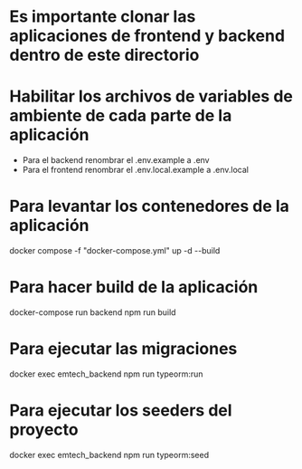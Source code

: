 # Es importante clonar las aplicaciones de frontend y backend dentro de este directorio


# Habilitar los archivos de variables de ambiente de cada parte de la aplicación

- Para el backend renombrar el .env.example a .env
- Para el frontend renombrar el .env.local.example a .env.local

# Para levantar los contenedores de la aplicación
docker compose -f "docker-compose.yml" up -d --build

# Para hacer build de la aplicación
docker-compose run backend npm run build

# Para ejecutar las migraciones
docker exec emtech_backend npm run typeorm:run

# Para ejecutar los seeders del proyecto
docker exec emtech_backend npm run typeorm:seed